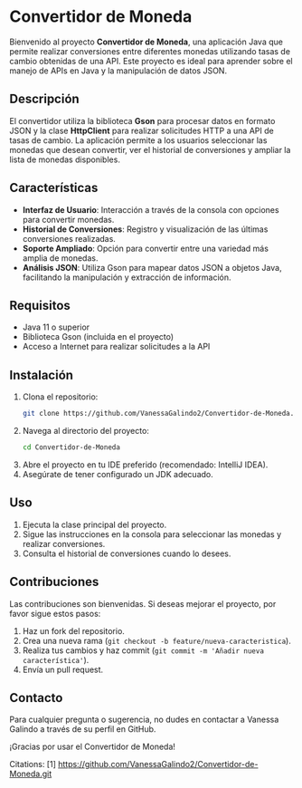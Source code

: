 # Convertidor de Moneda

Bienvenido al proyecto **Convertidor de Moneda**, una aplicación Java que permite realizar conversiones entre diferentes monedas utilizando tasas de cambio obtenidas de una API. Este proyecto es ideal para aprender sobre el manejo de APIs en Java y la manipulación de datos JSON.

## Descripción

El convertidor utiliza la biblioteca **Gson** para procesar datos en formato JSON y la clase **HttpClient** para realizar solicitudes HTTP a una API de tasas de cambio. La aplicación permite a los usuarios seleccionar las monedas que desean convertir, ver el historial de conversiones y ampliar la lista de monedas disponibles.

## Características

- **Interfaz de Usuario**: Interacción a través de la consola con opciones para convertir monedas.
- **Historial de Conversiones**: Registro y visualización de las últimas conversiones realizadas.
- **Soporte Ampliado**: Opción para convertir entre una variedad más amplia de monedas.
- **Análisis JSON**: Utiliza Gson para mapear datos JSON a objetos Java, facilitando la manipulación y extracción de información.

## Requisitos

- Java 11 o superior
- Biblioteca Gson (incluida en el proyecto)
- Acceso a Internet para realizar solicitudes a la API

## Instalación

1. Clona el repositorio:
   ```bash
   git clone https://github.com/VanessaGalindo2/Convertidor-de-Moneda.git
   ```
2. Navega al directorio del proyecto:
   ```bash
   cd Convertidor-de-Moneda
   ```
3. Abre el proyecto en tu IDE preferido (recomendado: IntelliJ IDEA).
4. Asegúrate de tener configurado un JDK adecuado.

## Uso

1. Ejecuta la clase principal del proyecto.
2. Sigue las instrucciones en la consola para seleccionar las monedas y realizar conversiones.
3. Consulta el historial de conversiones cuando lo desees.

## Contribuciones

Las contribuciones son bienvenidas. Si deseas mejorar el proyecto, por favor sigue estos pasos:

1. Haz un fork del repositorio.
2. Crea una nueva rama (`git checkout -b feature/nueva-caracteristica`).
3. Realiza tus cambios y haz commit (`git commit -m 'Añadir nueva característica'`).
4. Envía un pull request.


## Contacto

Para cualquier pregunta o sugerencia, no dudes en contactar a Vanessa Galindo a través de su perfil en GitHub.

¡Gracias por usar el Convertidor de Moneda!

Citations:
[1] https://github.com/VanessaGalindo2/Convertidor-de-Moneda.git
